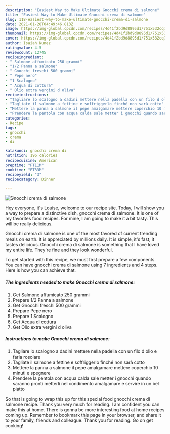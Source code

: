 ```yaml
---
description: "Easiest Way to Make Ultimate Gnocchi crema di salmone"
title: "Easiest Way to Make Ultimate Gnocchi crema di salmone"
slug: 118-easiest-way-to-make-ultimate-gnocchi-crema-di-salmone
date: 2021-01-28T04:49:46.813Z
image: https://img-global.cpcdn.com/recipes/4d41f2bd9d8895d1/751x532cq70/gnocchi-crema-di-salmone-recipe-main-photo.jpg
thumbnail: https://img-global.cpcdn.com/recipes/4d41f2bd9d8895d1/751x532cq70/gnocchi-crema-di-salmone-recipe-main-photo.jpg
cover: https://img-global.cpcdn.com/recipes/4d41f2bd9d8895d1/751x532cq70/gnocchi-crema-di-salmone-recipe-main-photo.jpg
author: Isaiah Nunez
ratingvalue: 4.5
reviewcount: 12745
recipeingredient:
- " Salmone affumicato 250 grammi"
- "1/2 Panna a salmone"
- " Gnocchi freschi 500 grammi"
- " Pepe nero"
- "1 Scalogno"
- " Acqua di cottura"
- " Olio extra vergini d oliva"
recipeinstructions:
- "Tagliare lo scalogno a dadini mettere nella padella con un filo d olio e farla rosolare"
- "Tagliate il salmone a fettine e soffriggerlo finché non sarà cotto"
- "Mettere la panna a salmone il pepe amalgamare mettere coperchio 10 minuti e spegnere"
- "Prendere la pentola con acqua calda sale metter i gnocchi quando saranno pronti metterli nel condimento amalgamare e servire in un bel piatto"
categories:
- Recipe
tags:
- gnocchi
- crema
- di

katakunci: gnocchi crema di 
nutrition: 196 calories
recipecuisine: American
preptime: "PT11M"
cooktime: "PT33M"
recipeyield: "3"
recipecategory: Dinner

---
```



![Gnocchi crema di salmone](https://img-global.cpcdn.com/recipes/4d41f2bd9d8895d1/751x532cq70/gnocchi-crema-di-salmone-recipe-main-photo.jpg)

Hey everyone, it's Louise, welcome to our recipe site. Today, I will show you a way to prepare a distinctive dish, gnocchi crema di salmone. It is one of my favorites food recipes. For mine, I am going to make it a bit tasty. This will be really delicious.



Gnocchi crema di salmone is one of the most favored of current trending meals on earth. It is appreciated by millions daily. It is simple, it's fast, it tastes delicious. Gnocchi crema di salmone is something that I have loved my entire life. They're fine and they look wonderful.


To get started with this recipe, we must first prepare a few components. You can have gnocchi crema di salmone using 7 ingredients and 4 steps. Here is how you can achieve that.

<!--inarticleads1-->

##### The ingredients needed to make Gnocchi crema di salmone:

1. Get  Salmone affumicato 250 grammi
1. Prepare 1/2 Panna a salmone
1. Get  Gnocchi freschi 500 grammi
1. Prepare  Pepe nero
1. Prepare 1 Scalogno
1. Get  Acqua di cottura
1. Get  Olio extra vergini d oliva




<!--inarticleads2-->

##### Instructions to make Gnocchi crema di salmone:

1. Tagliare lo scalogno a dadini mettere nella padella con un filo d olio e farla rosolare
1. Tagliate il salmone a fettine e soffriggerlo finché non sarà cotto
1. Mettere la panna a salmone il pepe amalgamare mettere coperchio 10 minuti e spegnere
1. Prendere la pentola con acqua calda sale metter i gnocchi quando saranno pronti metterli nel condimento amalgamare e servire in un bel piatto




So that is going to wrap this up for this special food gnocchi crema di salmone recipe. Thank you very much for reading. I am confident you can make this at home. There is gonna be more interesting food at home recipes coming up. Remember to bookmark this page in your browser, and share it to your family, friends and colleague. Thank you for reading. Go on get cooking!
